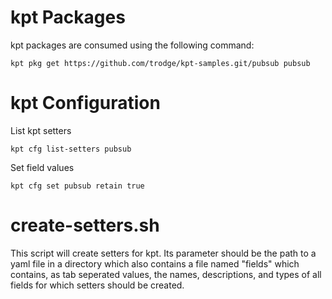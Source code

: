 # kpt Packages

kpt packages are consumed using the following command:

```
kpt pkg get https://github.com/trodge/kpt-samples.git/pubsub pubsub
```

# kpt Configuration

List kpt setters

`kpt cfg list-setters pubsub`

Set field values

`kpt cfg set pubsub retain true`

# create-setters.sh

This script will create setters for kpt. Its parameter should be the path to a
yaml file in a directory which also contains a file named "fields" which
contains, as tab seperated values, the names, descriptions, and types of all
fields for which setters should be created.
